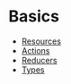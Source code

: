 # Basics

- [Resources](Resources.md)
- [Actions](Actions.md)
- [Reducers](Reducers.md)
- [Types](Types.md)
